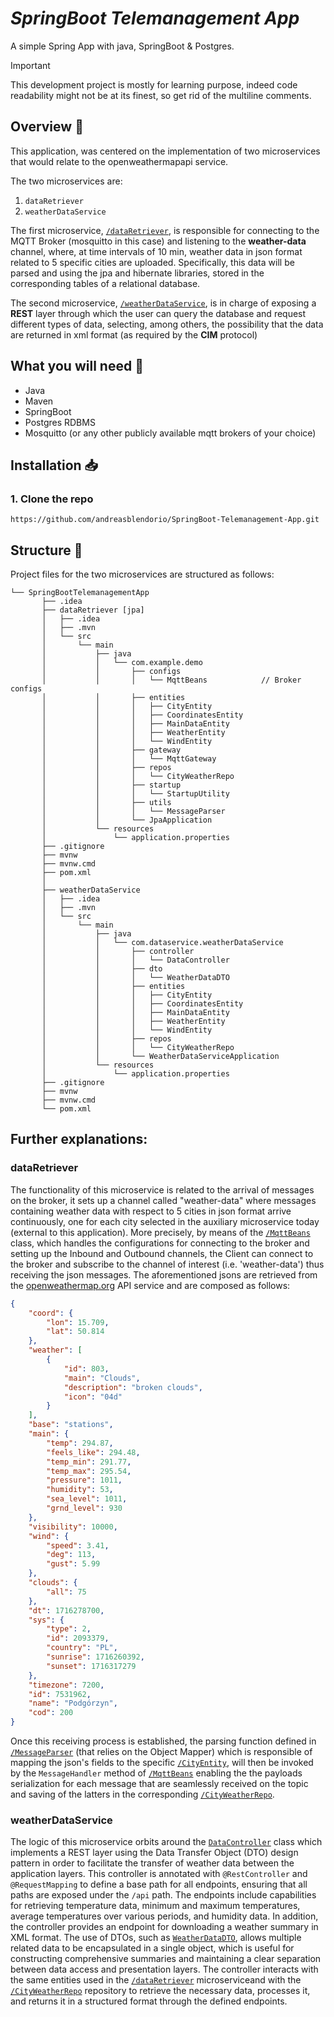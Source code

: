 # *SpringBoot Telemanagement App*

A simple Spring App with java, SpringBoot & Postgres.

> [!IMPORTANT]
> This development project is mostly for learning purpose, indeed code readability might not be at its finest, so get rid of the multiline comments.

## Overview :mag_right:

This application, was centered on the implementation of two microservices that would relate to the openweathermapapi service.

The two microservices are: 
1. `dataRetriever`
2. `weatherDataService`
   
The first microservice, [`/dataRetriever`](dataRetriever), is responsible for connecting to the MQTT Broker (mosquitto in this case) and listening to the **weather-data** channel, where, at time intervals of 10 min, weather data in json format related to 5 specific cities are uploaded.
Specifically, this data will be parsed and using the jpa and hibernate libraries, stored in the corresponding tables of a relational database.

The second microservice, [`/weatherDataService`](weatherDataService), is in charge of exposing a **REST** layer through which the user can query the database and request different types of data, selecting, among others, the possibility that the data are returned in xml format (as required by the **CIM** protocol)

## What you will need :pushpin:

- Java
- Maven 
- SpringBoot
- Postgres RDBMS
- Mosquitto (or any other publicly available mqtt brokers of your choice)

## Installation :inbox_tray:

### 1. Clone the repo

```git
https://github.com/andreasblendorio/SpringBoot-Telemanagement-App.git
```

## Structure :open_file_folder:

Project files for the two microservices are structured as follows:

```text
└── SpringBootTelemanagementApp
       ├── .idea
       ├── dataRetriever [jpa]
       │   ├── .idea 
       │   ├── .mvn
       │   └── src
       │       └── main
       │           ├── java
       │           │   └── com.example.demo                          
       │           │       ├── configs          
       │           │       │   └── MqttBeans            // Broker configs
       │           │       ├── entities  
       │           │       │   ├── CityEntity          
       │           │       │   ├── CoordinatesEntity
       │           │       │   ├── MainDataEntity
       │           │       │   ├── WeatherEntity
       │           │       │   └── WindEntity   
       │           │       ├── gateway
       │           │       │   └── MqttGateway     
       │           │       ├── repos                               
       │           │       │   └── CityWeatherRepo          
       │           │       ├── startup
       │           │       │   └── StartupUtility         
       │           │       ├── utils
       │           │       │   └── MessageParser 
       │           │       └── JpaApplication                   
       │           └── resources
       │               └── application.properties  
       ├── .gitignore
       ├── mvnw
       ├── mvnw.cmd
       ├── pom.xml
       │
       ├── weatherDataService
       │   ├── .idea 
       │   ├── .mvn
       │   └── src
       │       └── main
       │           ├── java
       │           │   └── com.dataservice.weatherDataService                   
       │           │       ├── controller          
       │           │       │   └── DataController
       │           │       ├── dto
       │           │       │   └── WeatherDataDTO           
       │           │       ├── entities  
       │           │       │   ├── CityEntity
       │           │       │   ├── CoordinatesEntity
       │           │       │   ├── MainDataEntity
       │           │       │   ├── WeatherEntity
       │           │       │   └── WindEntity    
       │           │       ├── repos                               
       │           │       │   └── CityWeatherRepo          
       │           │       └── WeatherDataServiceApplication                 
       │           └── resources
       │               └── application.properties  
       ├── .gitignore
       ├── mvnw
       ├── mvnw.cmd
       └── pom.xml
```

## Further explanations:
### dataRetriever
The functionality of this microservice is related to the arrival of messages on the broker, it sets up a channel called "weather-data" where messages containing weather data with respect to 5 cities in json format arrive continuously, one for each city selected in the auxiliary microservice today (external to this application).
More precisely, by means of the [`/MqttBeans`](dataRetriever/src/main/java/com/example/demo/configs/MqttBeans.java) class, which handles the configurations for connecting to the broker and setting up the Inbound and Outbound channels, the Client can connect to the broker and subscribe to the channel of interest (i.e. 'weather-data') thus receiving the json messages.
The aforementioned jsons are retrieved from the [openweathermap.org](https://openweathermap.org/api) API service and are composed as follows:
```json
{
    "coord": {
        "lon": 15.709,
        "lat": 50.814
    },
    "weather": [
        {
            "id": 803,
            "main": "Clouds",
            "description": "broken clouds",
            "icon": "04d"
        }
    ],
    "base": "stations",
    "main": {
        "temp": 294.87,
        "feels_like": 294.48,
        "temp_min": 291.77,
        "temp_max": 295.54,
        "pressure": 1011,
        "humidity": 53,
        "sea_level": 1011,
        "grnd_level": 930
    },
    "visibility": 10000,
    "wind": {
        "speed": 3.41,
        "deg": 113,
        "gust": 5.99
    },
    "clouds": {
        "all": 75
    },
    "dt": 1716278700,
    "sys": {
        "type": 2,
        "id": 2093379,
        "country": "PL",
        "sunrise": 1716260392,
        "sunset": 1716317279
    },
    "timezone": 7200,
    "id": 7531962,
    "name": "Podgórzyn",
    "cod": 200
}
```
Once this receiving process is established, the parsing function defined in [`/MessageParser`](dataRetriever/src/main/java/com/example/demo/utils/MessageParser.java) (that relies on the Object Mapper) which is responsible of mapping the json's fields to the specific [`/CityEntity`](dataRetriever/src/main/java/com/example/demo/entities/CityEntity.java), will then be invoked by the `MessageHandler` method of [`/MqttBeans`](dataRetriever/src/main/java/com/example/demo/configs/MqttBeans.java) enabling the the payloads serialization for each message that are seamlessly received on the topic and saving of the latters in the corresponding [`/CityWeatherRepo`](dataRetriever/src/main/java/com/example/demo/repos/CityWeatherRepo.java).

### weatherDataService
The logic of this microservice orbits around the [`DataController`](weatherDataService/src/main/java/com/dataservice/weatherDataService/controller/DataController.java) class which implements a REST layer using the Data Transfer Object (DTO) design pattern in order to facilitate the transfer of weather data between the application layers. This controller is annotated with `@RestController` and `@RequestMapping` to define a base path for all endpoints, ensuring that all paths are exposed under the `/api` path. The endpoints include capabilities for retrieving temperature data, minimum and maximum temperatures, average temperatures over various periods, and humidity data. In addition, the controller provides an endpoint for downloading a weather summary in XML format. The use of DTOs, such as [`WeatherDataDTO`](weatherDataService/src/main/java/com/dataservice/weatherDataService/dto/WeatherDataDTO.java), allows multiple related data to be encapsulated in a single object, which is useful for constructing comprehensive summaries and maintaining a clear separation between data access and presentation layers. The controller interacts with the same entities used in the [`/dataRetriever`](dataRetriever) microserviceand with the [`/CityWeatherRepo`](dataRetriever/src/main/java/com/example/demo/repos/CityWeatherRepo.java) repository to retrieve the necessary data, processes it, and returns it in a structured format through the defined endpoints.

